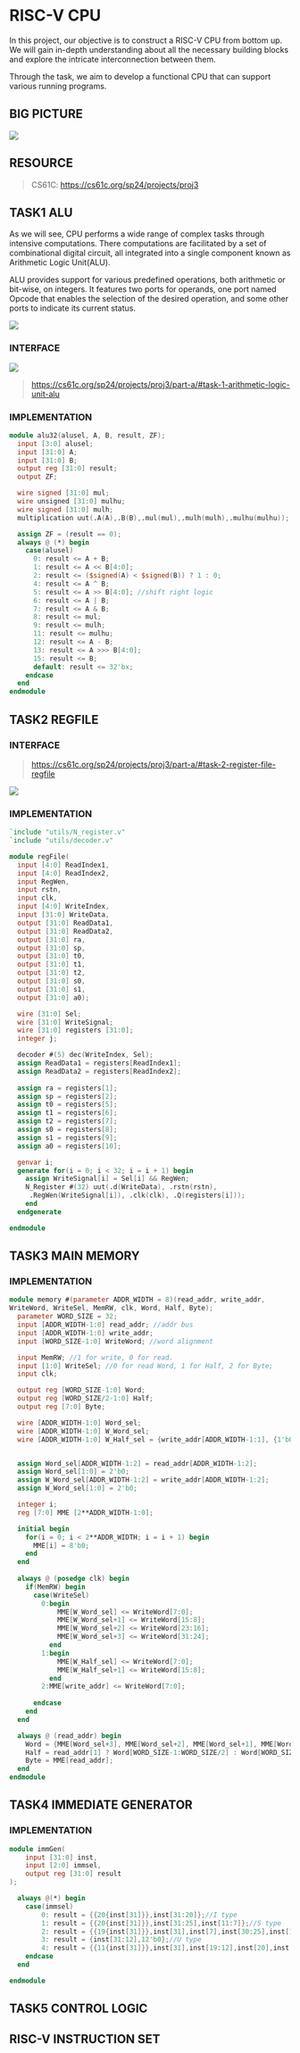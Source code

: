 # RISC-V CPU
In this project, our objective is to construct a RISC-V CPU from bottom up. We will gain in-depth understanding about all the necessary building blocks and explore the intricate interconnection between them.

Through the task, we aim to develop a functional CPU that can support various running programs.
## BIG PICTURE

<img src="CPU-fig/blue.png">

## RESOURCE

> CS61C: https://cs61c.org/sp24/projects/proj3


## TASK1 ALU
As we will see, CPU performs a wide range of complex tasks through intensive computations. There computations are facilitated by a set of combinational digital circuit, all integrated into a single component known as Arithmetic Logic Unit(ALU).

ALU provides support for various predefined operations, both arithmetic or bit-wise, on integers. It features two ports for operands, one port named Opcode that enables the selection of the desired operation, and some other ports to indicate its current status.

<img src="./CPU-fig/ALU_block.gif">

### INTERFACE
<img src = "./CPU-fig/alu.png">

> https://cs61c.org/sp24/projects/proj3/part-a/#task-1-arithmetic-logic-unit-alu



### IMPLEMENTATION
```verilog
module alu32(alusel, A, B, result, ZF);
  input [3:0] alusel;
  input [31:0] A;
  input [31:0] B;
  output reg [31:0] result;
  output ZF;

  wire signed [31:0] mul;
  wire unsigned [31:0] mulhu;
  wire signed [31:0] mulh;
  multiplication uut(.A(A),.B(B),.mul(mul),.mulh(mulh),.mulhu(mulhu));

  assign ZF = (result == 0);
  always @ (*) begin
    case(alusel)
      0: result <= A + B;
      1: result <= A << B[4:0];
      2: result <= ($signed(A) < $signed(B)) ? 1 : 0;
      4: result <= A ^ B;
      5: result <= A >> B[4:0]; //shift right logic
      6: result <= A | B;
      7: result <= A & B;
      8: result <= mul;
      9: result <= mulh;
      11: result <= mulhu;
      12: result <= A - B;
      13: result <= A >>> B[4:0];
      15: result <= B;
      default: result <= 32'bx;
    endcase
  end
endmodule
```

## TASK2 REGFILE

### INTERFACE
> https://cs61c.org/sp24/projects/proj3/part-a/#task-2-register-file-regfile

<img src="./CPU-fig/build.png">

### IMPLEMENTATION
```verilog
`include "utils/N_register.v"
`include "utils/decoder.v"

module regFile(
  input [4:0] ReadIndex1,
  input [4:0] ReadIndex2,
  input RegWen,
  input rstn,
  input clk,
  input [4:0] WriteIndex,
  input [31:0] WriteData,
  output [31:0] ReadData1,
  output [31:0] ReadData2,
  output [31:0] ra,
  output [31:0] sp,
  output [31:0] t0,
  output [31:0] t1,
  output [31:0] t2,
  output [31:0] s0,
  output [31:0] s1,
  output [31:0] a0);

  wire [31:0] Sel;
  wire [31:0] WriteSignal;
  wire [31:0] registers [31:0];
  integer j;

  decoder #(5) dec(WriteIndex, Sel);
  assign ReadData1 = registers[ReadIndex1];
  assign ReadData2 = registers[ReadIndex2];
  
  assign ra = registers[1];
  assign sp = registers[2];
  assign t0 = registers[5];
  assign t1 = registers[6];
  assign t2 = registers[7];
  assign s0 = registers[8];
  assign s1 = registers[9];
  assign a0 = registers[10];

  genvar i;
  generate for(i = 0; i < 32; i = i + 1) begin
    assign WriteSignal[i] = Sel[i] && RegWen;
    N_Register #(32) uut(.d(WriteData), .rstn(rstn),
     .RegWen(WriteSignal[i]), .clk(clk), .Q(registers[i]));
    end
  endgenerate

endmodule
```
## TASK3 MAIN MEMORY

### IMPLEMENTATION
```verilog
module memory #(parameter ADDR_WIDTH = 8)(read_addr, write_addr, 
WriteWord, WriteSel, MemRW, clk, Word, Half, Byte);
  parameter WORD_SIZE = 32;
  input [ADDR_WIDTH-1:0] read_addr; //addr bus
  input [ADDR_WIDTH-1:0] write_addr;
  input [WORD_SIZE-1:0] WriteWord; //word alignment

  input MemRW; //1 for write, 0 for read.
  input [1:0] WriteSel; //0 for read Word, 1 for Half, 2 for Byte;
  input clk;

  output reg [WORD_SIZE-1:0] Word;
  output reg [WORD_SIZE/2-1:0] Half;
  output reg [7:0] Byte;

  wire [ADDR_WIDTH-1:0] Word_sel;
  wire [ADDR_WIDTH-1:0] W_Word_sel;
  wire [ADDR_WIDTH-1:0] W_Half_sel = {write_addr[ADDR_WIDTH-1:1], {1'b0}};


  assign Word_sel[ADDR_WIDTH-1:2] = read_addr[ADDR_WIDTH-1:2];
  assign Word_sel[1:0] = 2'b0;
  assign W_Word_sel[ADDR_WIDTH-1:2] = write_addr[ADDR_WIDTH-1:2];
  assign W_Word_sel[1:0] = 2'b0;

  integer i;
  reg [7:0] MME [2**ADDR_WIDTH-1:0];

  initial begin
    for(i = 0; i < 2**ADDR_WIDTH; i = i + 1) begin
      MME[i] = 8'b0;
    end
  end
  
  always @ (posedge clk) begin
    if(MemRW) begin
      case(WriteSel)
        0:begin
            MME[W_Word_sel] <= WriteWord[7:0];
            MME[W_Word_sel+1] <= WriteWord[15:8];
            MME[W_Word_sel+2] <= WriteWord[23:16];
            MME[W_Word_sel+3] <= WriteWord[31:24];
          end
        1:begin
            MME[W_Half_sel] <= WriteWord[7:0];
            MME[W_Half_sel+1] <= WriteWord[15:8];
          end
        2:MME[write_addr] <= WriteWord[7:0];
      
      endcase
    end
  end

  always @ (read_addr) begin
    Word = {MME[Word_sel+3], MME[Word_sel+2], MME[Word_sel+1], MME[Word_sel]};
    Half = read_addr[1] ? Word[WORD_SIZE-1:WORD_SIZE/2] : Word[WORD_SIZE/2-1:0];
    Byte = MME[read_addr];
  end
endmodule
```

## TASK4 IMMEDIATE GENERATOR
### IMPLEMENTATION
```verilog
module immGen(
    input [31:0] inst,
    input [2:0] immsel,
    output reg [31:0] result
);

  always @(*) begin
    case(immsel) 
        0: result = {{20{inst[31]}},inst[31:20]};//I type
        1: result = {{20{inst[31]}},inst[31:25],inst[11:7]};//S type
        2: result = {{19{inst[31]}},inst[31],inst[7],inst[30:25],inst[11:8],{1'b0}};//SB type
        3: result = {inst[31:12],12'b0};//U type
        4: result = {{11{inst[31]}},inst[31],inst[19:12],inst[20],inst[30:21],1'b0};//UJ type
    endcase
  end

endmodule
```

## TASK5 CONTROL LOGIC

## RISC-V INSTRUCTION SET
